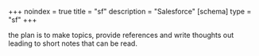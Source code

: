 +++
noindex = true
title = "sf"
description = "Salesforce"
[schema]
  type = "sf"
+++

the plan is to make topics, provide references and write thoughts out
leading to short notes that can be read.
